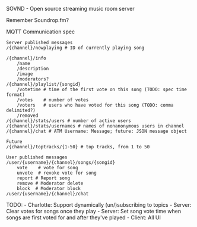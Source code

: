 SOVND - Open source streaming music room server

Remember Soundrop.fm?


MQTT Communication spec

	Server published messages
	/{channel}/nowplaying # ID of currently playing song

	/{channel}/info
		/name
		/description
		/image
		/moderators?
	/{channel}/playlist/{songid}
		/votetime # time of the first vote on this song (TODO: spec time format)
		/votes    # number of votes
		/voters   # users who have voted for this song (TODO: comma delimited?)
		/removed
	/{channel}/stats/users # number of active users
	/{channel}/stats/usernames # names of nonanonymous users in channel
	/{channel}/chat # ATM Username: Message; future: JSON message object

	Future
	/{channel}/toptracks/{1-50} # top tracks, from 1 to 50

	User published messages
	/user/{username}/{channel}/songs/{songid}
		vote	# vote for song
		unvote	# revoke vote for song
		report # Report song
 		remove # Moderator delete
		block  # Moderator block
	/user/{username}/{channel}/chat


TODO:
	- Charlotte: Support dynamically (un/)subscribing to topics
	- Server: Clear votes for songs once they play
	- Server: Set song vote time when songs are first voted for and after they've played
	- Client: All UI
